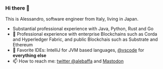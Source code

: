 ### Hi there 👋

This is Alessandro, software engineer from Italy, living in Japan.

- Substantial professional experience with Java, Python, Rust and Go
- 🔭 Professional experience with enterprise Blockchains such as Corda and Hyperledger Fabric, and public Blockchais such as Substrate and Ethereum
- 📝 Favorite IDEs: IntelliJ for JVM based languages, [@vscode](https://github.com/microsoft/vscode) for **everything else**
- 📫 How to reach me: [twitter @alebaffa](https://twitter.com/alebaffa/) and <a rel="me" href="https://fosstodon.org/@alebaffa">Mastodon</a>

